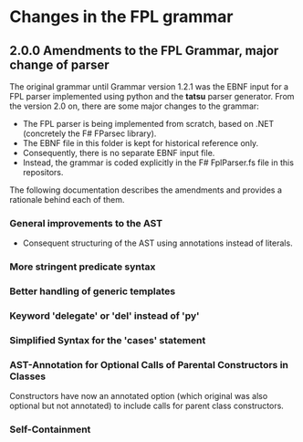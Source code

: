 ﻿# Changes in the FPL grammar
## 2.0.0 Amendments to the FPL Grammar, major change of parser   
The original grammar until Grammar version 1.2.1 was the EBNF input for a FPL parser implemented using python and the **tatsu** parser generator.
From the version 2.0 on, there are some major changes to the grammar:
* The FPL parser is being implemented from scratch, based on .NET (concretely the F# FParsec library). 
* The EBNF file in this folder is kept for historical reference only.
* Consequently, there is no separate EBNF input file. 
* Instead, the grammar is coded explicitly in the F# FplParser.fs file in this repositors.

The following documentation describes the amendments and provides a rationale behind each of them.


### General improvements to the AST
* Consequent structuring of the AST using annotations instead of literals.

### More stringent predicate syntax


### Better handling of generic templates

### Keyword 'delegate' or 'del' instead of 'py'

### Simplified Syntax for the 'cases' statement

### AST-Annotation for Optional Calls of Parental Constructors in Classes
Constructors have now an annotated option (which original was also optional but not annotated) to include calls for parent class constructors.

### Self-Containment 


